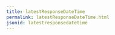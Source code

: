 ```yaml
---
title: latestResponseDateTime
permalink: latestResponseDateTime.html
jsonid: latestresponsedatetime
---
```

